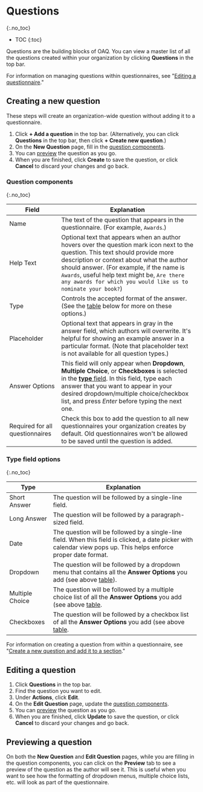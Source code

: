 # Questions
{:.no_toc}

- TOC
{:toc}

Questions are the building blocks of OAQ. You can view a master list of all the questions created within your organization by clicking **Questions** in the top bar.

For information on managing questions within questionnaires, see "[Editing a questionnaire](/publisher-workflow/articles/questionnaires#editing-a-questionnaire)."

## Creating a new question

These steps will create an organization-wide question without adding it to a questionnaire.

1. Click **+ Add a question** in the top bar. (Alternatively, you can click **Questions** in the top bar, then click **+ Create new question**.)
2. On the **New Question** page, fill in the [question components](#question-components).
3. You can [preview](#previewing-a-question) the question as you go.
4. When you are finished, click **Create** to save the question, or click **Cancel** to discard your changes and go back.

### Question components
{:.no_toc}

|Field|Explanation|
|--|--|
|Name|The text of the question that appears in the questionnaire. (For example, `Awards`.)|
|Help Text|Optional text that appears when an author hovers over the question mark icon next to the question. This text should provide more description or context about what the author should answer. (For example, if the name is `Awards`, useful help text might be, `Are there any awards for which you would like us to nominate your book?`)|
|Type|Controls the accepted format of the answer. (See the [table](#type-field-options) below for more on these options.)|
|Placeholder|Optional text that appears in gray in the answer field, which authors will overwrite. It's helpful for showing an example answer in a particular format. (Note that placeholder text is not available for all question types.)|
|Answer Options|This field will only appear when **Dropdown**, **Multiple Choice**, or **Checkboxes** is selected in the [**type** field](#type-field-options). In this field, type each answer that you want to appear in your desired dropdown/multiple choice/checkbox list, and press _Enter_ before typing the next one.|
|Required for all questionnaires|Check this box to add the question to all new questionnaires your organization creates by default. Old questionnaires won't be allowed to be saved until the question is added.|

### Type field options
{:.no_toc}

|Type|Explanation|
|--|--|
|Short Answer|The question will be followed by a single-line field.|
|Long Answer|The question will be followed by a paragraph-sized field.|
|Date|The question will be followed by a single-line field. When this field is clicked, a date picker with calendar view pops up. This helps enforce proper date format.|
|Dropdown|The question will be followed by a dropdown menu that contains all the **Answer Options** you add (see above [table](#question-components)).|
|Multiple Choice|The question will be followed by a multiple choice list of all the **Answer Options** you add (see above [table]((#question-components)).|
|Checkboxes|The question will be followed by a checkbox list of all the **Answer Options** you add (see above [table]((#question-components)).|

For information on creating a question from within a questionnaire, see "[Create a new question and add it to a section](/publisher-workflow/articles/questionnaires#create-a-brand-new-question-and-add-it-to-the-section)."

## Editing a question

1. Click **Questions** in the top bar.
2. Find the question you want to edit.
3. Under **Actions**, click **Edit**.
4. On the **Edit Question** page, update the [question components](#question-components).
5. You can [preview](#previewing-a-question) the question as you go.
6. When you are finished, click **Update** to save the question, or click **Cancel** to discard your changes and go back.

## Previewing a question

On both the **New Question** and **Edit Question** pages, while you are filling in the question components, you can click on the **Preview** tab to see a preview of the question as the author will see it. This is useful when you want to see how the formatting of dropdown menus, multiple choice lists, etc. will look as part of the questionnaire.
